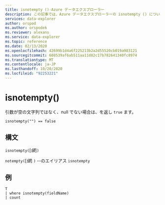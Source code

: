 ```yaml
---
title: isnotempty ()-Azure データエクスプローラー
description: この記事では、Azure データエクスプローラーの isnotempty () について説明します。
services: data-explorer
author: orspod
ms.author: orspodek
ms.reviewer: alexans
ms.service: data-explorer
ms.topic: reference
ms.date: 02/13/2020
ms.openlocfilehash: 42699b1d4a6f225213b2a2d55520cb019a983121
ms.sourcegitcommit: 608539af6ab511aa11d82c17b782641340fc8974
ms.translationtype: MT
ms.contentlocale: ja-JP
ms.lasthandoff: 10/20/2020
ms.locfileid: "92253221"
---
```

# <a name="isnotempty"></a>isnotempty()

引数が空の文字列ではなく、null でない場合は、を返し `true` ます。

```kusto
isnotempty("") == false
```

## <a name="syntax"></a>構文

`isnotempty(`[*値*]`)`

`notempty(`[*値*] `)` --のエイリアス `isnotempty`

## <a name="example"></a>例

```kusto
T
| where isnotempty(fieldName)
| count
```
